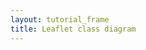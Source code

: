 ```yaml
---
layout: tutorial_frame
title: Leaflet class diagram
---
```

<script type='text/javascript'>

	 r bounds = [[0,0], [1570,1910]];

	var map = L.map('map', {
		crs: L.CRS.Simple,
		maxZoom: 0,
		minZoom: -4,
		maxBounds: bounds
	});

	map.getContainer().style.width = '100vw';
	map.getContainer().style.height= '100vh';
	document.body.style.margin = 0;

	var image = L.imageOverlay('class-diagram.png', bounds).addTo(map);

	map.fitBounds(bounds);

</script>

